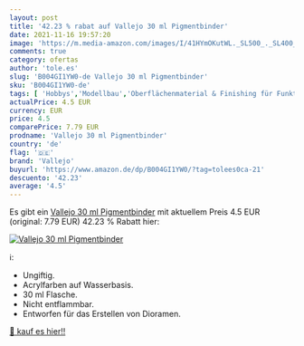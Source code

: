```yaml
---
layout: post
title: '42.23 % rabat auf Vallejo 30 ml Pigmentbinder'
date: 2021-11-16 19:57:20
image: 'https://m.media-amazon.com/images/I/41HYmOKutWL._SL500_._SL400_.jpg'
comments: true
category: ofertas
author: 'tole.es'
slug: 'B004GI1YW0-de Vallejo 30 ml Pigmentbinder'
sku: 'B004GI1YW0-de'
tags: [ 'Hobbys','Modellbau','Oberflächenmaterial & Finishing für Funktionsmodellbau','Spielzeug','Zubehör, Hardware & Werkzeug für Modellbau','vallejo', ]
actualPrice: 4.5 EUR
currency: EUR
price: 4.5
comparePrice: 7.79 EUR
prodname: 'Vallejo 30 ml Pigmentbinder'
country: 'de'
flag: '🇩🇪'
brand: 'Vallejo'
buyurl: 'https://www.amazon.de/dp/B004GI1YW0/?tag=tolees0ca-21'
descuento: '42.23'
average: '4.5'
---
```


Es gibt ein [Vallejo 30 ml Pigmentbinder](https://www.amazon.de/dp/B004GI1YW0/?tag=tolees0ca-21) mit aktuellem Preis 4.5 EUR (original: 7.79 EUR) 42.23 % Rabatt hier:

[![Vallejo 30 ml Pigmentbinder](https://m.media-amazon.com/images/I/41HYmOKutWL._SL500_._SL400_.jpg)](https://www.amazon.de/dp/B004GI1YW0/?tag=tolees0ca-21)

ℹ️:

- Ungiftig.
- Acrylfarben auf Wasserbasis.
- 30 ml Flasche.
- Nicht entflammbar.
- Entworfen für das Erstellen von Dioramen.

[🛒 kauf es hier!!](https://www.amazon.de/dp/B004GI1YW0/?tag=tolees0ca-21)
